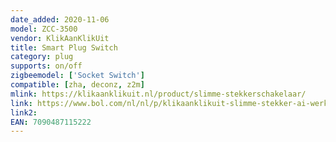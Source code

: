 ```yaml
---
date_added: 2020-11-06
model: ZCC-3500
vendor: KlikAanKlikUit
title: Smart Plug Switch
category: plug
supports: on/off
zigbeemodel: ['Socket Switch']
compatible: [zha, deconz, z2m]
mlink: https://klikaanklikuit.nl/product/slimme-stekkerschakelaar/
link: https://www.bol.com/nl/nl/p/klikaanklikuit-slimme-stekker-ai-werkt-met-hue-zigbee-ai-2-wegcommunicatie-stopcontactschakelaar/9300000124554939/
link2: 
EAN: 7090487115222
---
```


